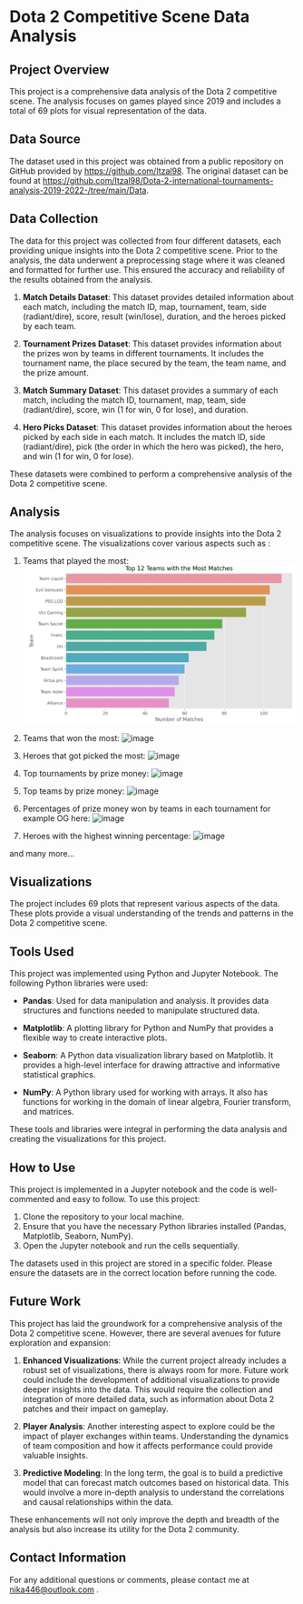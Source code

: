 # Dota 2 Competitive Scene Data Analysis

## Project Overview
This project is a comprehensive data analysis of the Dota 2 competitive scene. The analysis focuses on games played since 2019 and includes a total of 69 plots for visual representation of the data.

## Data Source
The dataset used in this project was obtained from a public repository on GitHub provided by https://github.com/Itzal98. The original dataset can be found at https://github.com/Itzal98/Dota-2-international-tournaments-analysis-2019-2022-/tree/main/Data.

## Data Collection

The data for this project was collected from four different datasets, each providing unique insights into the Dota 2 competitive scene. Prior to the analysis, the data underwent a preprocessing stage where it was cleaned and formatted for further use. This ensured the accuracy and reliability of the results obtained from the analysis.


1. **Match Details Dataset**: This dataset provides detailed information about each match, including the match ID, map, tournament, team, side (radiant/dire), score, result (win/lose), duration, and the heroes picked by each team.

2. **Tournament Prizes Dataset**: This dataset provides information about the prizes won by teams in different tournaments. It includes the tournament name, the place secured by the team, the team name, and the prize amount.

3. **Match Summary Dataset**: This dataset provides a summary of each match, including the match ID, tournament, map, team, side (radiant/dire), score, win (1 for win, 0 for lose), and duration.

4. **Hero Picks Dataset**: This dataset provides information about the heroes picked by each side in each match. It includes the match ID, side (radiant/dire), pick (the order in which the hero was picked), the hero, and win (1 for win, 0 for lose).

These datasets were combined to perform a comprehensive analysis of the Dota 2 competitive scene.

## Analysis
The analysis focuses on visualizations to provide insights into the Dota 2 competitive scene. The visualizations cover various aspects such as :
1. Teams that played the most:
   ![alt text](https://github.com/Nikaai/Dota/blob/master/Images/1.png)
   
   


3. Teams that won the most:
   ![image](https://github.com/Nikaai/Dota/assets/132098229/02a8a406-2e44-4deb-8b3f-f31aa15faf70)


4. Heroes that got picked the most:
   ![image](https://github.com/Nikaai/Dota/assets/132098229/58960aff-d3e4-4543-a862-63d6273dbe25)


5. Top tournaments by prize money:
   ![image](https://github.com/Nikaai/Dota/assets/132098229/8886fd94-b797-49d7-98d9-d374fb4fddd3)


6. Top teams by prize money:
   ![image](https://github.com/Nikaai/Dota/assets/132098229/de813347-f7a7-4a67-8dce-eeb959bf9bd0)


7. Percentages of prize money won by teams in each tournament for example OG here:
   ![image](https://github.com/Nikaai/Dota/assets/132098229/67c71332-13ab-49cc-bcd2-4714f2489be4)


8. Heroes with the highest winning percentage:
   ![image](https://github.com/Nikaai/Dota/assets/132098229/568cb5c9-5018-4486-a030-2cd9890104c6)


and many more...

## Visualizations
The project includes 69 plots that represent various aspects of the data. These plots provide a visual understanding of the trends and patterns in the Dota 2 competitive scene.

## Tools Used

This project was implemented using Python and Jupyter Notebook. The following Python libraries were used:

- **Pandas**: Used for data manipulation and analysis. It provides data structures and functions needed to manipulate structured data.

- **Matplotlib**: A plotting library for Python and NumPy that provides a flexible way to create interactive plots.

- **Seaborn**: A Python data visualization library based on Matplotlib. It provides a high-level interface for drawing attractive and informative statistical graphics.

- **NumPy**: A Python library used for working with arrays. It also has functions for working in the domain of linear algebra, Fourier transform, and matrices.

These tools and libraries were integral in performing the data analysis and creating the visualizations for this project.


## How to Use

This project is implemented in a Jupyter notebook and the code is well-commented and easy to follow. To use this project:

1. Clone the repository to your local machine.
2. Ensure that you have the necessary Python libraries installed (Pandas, Matplotlib, Seaborn, NumPy).
3. Open the Jupyter notebook and run the cells sequentially.

The datasets used in this project are stored in a specific folder. Please ensure the datasets are in the correct location before running the code.


## Future Work

This project has laid the groundwork for a comprehensive analysis of the Dota 2 competitive scene. However, there are several avenues for future exploration and expansion:

1. **Enhanced Visualizations**: While the current project already includes a robust set of visualizations, there is always room for more. Future work could include the development of additional visualizations to provide deeper insights into the data. This would require the collection and integration of more detailed data, such as information about Dota 2 patches and their impact on gameplay.

2. **Player Analysis**: Another interesting aspect to explore could be the impact of player exchanges within teams. Understanding the dynamics of team composition and how it affects performance could provide valuable insights.

3. **Predictive Modeling**: In the long term, the goal is to build a predictive model that can forecast match outcomes based on historical data. This would involve a more in-depth analysis to understand the correlations and causal relationships within the data. 

These enhancements will not only improve the depth and breadth of the analysis but also increase its utility for the Dota 2 community.



## Contact Information
For any additional questions or comments, please contact me at nika446@outlook.com .
